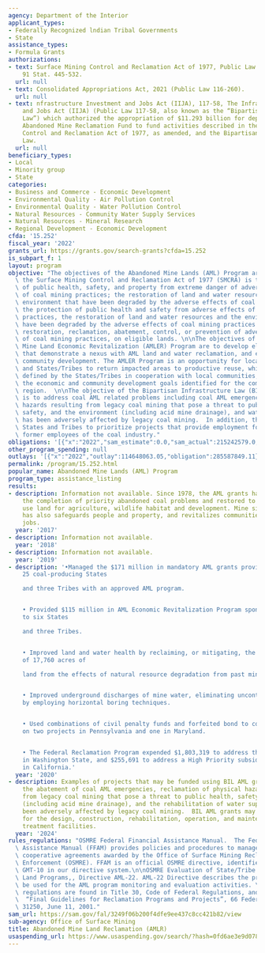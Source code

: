```yaml
---
agency: Department of the Interior
applicant_types:
- Federally Recognized lndian Tribal Governments
- State
assistance_types:
- Formula Grants
authorizations:
- text: Surface Mining Control and Reclamation Act of 1977, Public Law 95-87, as amended,
    91 Stat. 445-532.
  url: null
- text: Consolidated Appropriations Act, 2021 (Public Law 116-260).
  url: null
- text: nfrastructure Investment and Jobs Act (IIJA), 117-58, The Infrastructure Investment
    and Jobs Act (IIJA) (Public Law 117-58, also known as the “Bipartisan Infrastructure
    Law”) which authorized the appropriation of $11.293 billion for deposit into the
    Abandoned Mine Reclamation Fund to fund activities described in the Surface Mining
    Control and Reclamation Act of 1977, as amended, and the Bipartisan Infrastructure
    Law.
  url: null
beneficiary_types:
- Local
- Minority group
- State
categories:
- Business and Commerce - Economic Development
- Environmental Quality - Air Pollution Control
- Environmental Quality - Water Pollution Control
- Natural Resources - Community Water Supply Services
- Natural Resources - Mineral Research
- Regional Development - Economic Development
cfda: '15.252'
fiscal_year: '2022'
grants_url: https://grants.gov/search-grants?cfda=15.252
is_subpart_f: 1
layout: program
objective: "The objectives of the Abandoned Mine Lands (AML) Program are defined in\
  \ the Surface Mining Control and Reclamation Act of 1977 (SMCRA) is the protection\
  \ of public health, safety, and property from extreme danger of adverse effects\
  \ of coal mining practices; the restoration of land and water resources and the\
  \ environment that have been degraded by the adverse effects of coal mining practices,\
  \ the protection of public health and safety from adverse effects of coal mining\
  \ practices, the restoration of land and water resources and the environment that\
  \ have been degraded by the adverse effects of coal mining practices and emergency\
  \ restoration, reclamation, abatement, control, or prevention of adverse effects\
  \ of coal mining practices, on eligible lands. \n\nThe objectives of the Abandoned\
  \ Mine Land Economic Revitalization (AMLER) Program are to develop eligible projects\
  \ that demonstrate a nexus with AML land and water reclamation, and economic and\
  \ community development. The AMLER Program is an opportunity for local communities\
  \ and States/Tribes to return impacted areas to productive reuse, which should be\
  \ defined by the States/Tribes in cooperation with local communities, to achieve\
  \ the economic and community development goals identified for the community and/or\
  \ region.  \n\nThe objective of the Bipartisan Infrastructure Law (BIL) Program\
  \ is to address coal AML related problems including coal AML emergencies, physical\
  \ hazards resulting from legacy coal mining that pose a threat to public health,\
  \ safety, and the environment (including acid mine drainage), and water supply that\
  \ has been adversely affected by legacy coal mining.  In addition, the BIL encourages\
  \ States and Tribes to prioritize projects that provide employment for current and\
  \ former employees of the coal industry."
obligations: '[{"x":"2022","sam_estimate":0.0,"sam_actual":215242579.0,"usa_spending_actual":218684720.32},{"x":"2023","sam_estimate":0.0,"sam_actual":1046577924.0,"usa_spending_actual":989672087.1},{"x":"2024","sam_estimate":1184856932.0,"sam_actual":0.0,"usa_spending_actual":1129467430.18}]'
other_program_spending: null
outlays: '[{"x":"2022","outlay":114648063.05,"obligation":285587849.11},{"x":"2023","outlay":318136812.98,"obligation":1089458062.31},{"x":"2024","outlay":295478910.87,"obligation":1116156310.9}]'
permalink: /program/15.252.html
popular_name: Abandoned Mine Lands (AML) Program
program_type: assistance_listing
results:
- description: Information not available. Since 1978, the AML grants have accelerate
    the completion of priority abandoned coal problems and restored to productive
    use land for agriculture, wildlife habitat and development. Mine site reclamation
    has also safeguards people and property, and revitalizes communities by creating
    jobs.
  year: '2017'
- description: Information not available.
  year: '2018'
- description: Information not available.
  year: '2019'
- description: '•Managed the $171 million in mandatory AML grants provided to the
    25 coal-producing States

    and three Tribes with an approved AML program.


    • Provided $115 million in AML Economic Revitalization Program sponsored grants
    to six States

    and three Tribes.


    • Improved land and water health by reclaiming, or mitigating, the equivalent
    of 17,760 acres of

    land from the effects of natural resource degradation from past mining.


    • Improved underground discharges of mine water, eliminating uncontrolled discharges,
    by employing horizontal boring techniques.


    • Used combinations of civil penalty funds and forfeited bond to continue work
    on two projects in Pennsylvania and one in Maryland.


    • The Federal Reclamation Program expended $1,803,319 to address three AML emergencies
    in Washington State, and $255,691 to address a High Priority subsidence feature
    in California.'
  year: '2020'
- description: Examples of projects that may be funded using BIL AML grants include
    the abatement of coal AML emergencies, reclamation of physical hazards resulting
    from legacy coal mining that pose a threat to public health, safety, and the environment
    (including acid mine drainage), and the rehabilitation of water supply that has
    been adversely affected by legacy coal mining.  BIL AML grants may also be used
    for the design, construction, rehabilitation, operation, and maintenance of AMD
    treatment facilities.
  year: '2024'
rules_regulations: "OSMRE Federal Financial Assistance Manual.  The Federal Financial\
  \ Assistance Manual (FFAM) provides policies and procedures to manage grants and\
  \ cooperative agreements awarded by the Office of Surface Mining Reclamation and\
  \ Enforcement (OSMRE). FFAM is an official OSMRE directive, identified as number\
  \ GMT-10 in our directive system.\n\nOSMRE Evaluation of State/Tribe Abandoned Mine\
  \ Land Programs,, Directive AML-22. AML-22 Directive describes the procedures to\
  \ be used for the AML program monitoring and evaluation activities. \n\nGeneral\
  \ regulations are found in Title 30, Code of Federal Regulations, and Parts 870-887.\
  \  “Final Guidelines for Reclamation Programs and Projects”, 66 Federal Register,\
  \ 31250, June 11, 2001."
sam_url: https://sam.gov/fal/3249f06b200f4dfe9ee437c8cc421b82/view
sub-agency: Office of Surface Mining
title: Abandoned Mine Land Reclamation (AMLR)
usaspending_url: https://www.usaspending.gov/search/?hash=0fd6ae3e9d07811bd90bc093093f0067
---
```


